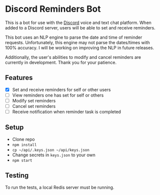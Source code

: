# Discord Reminders Bot
This is a bot for use with the [Discord](https://discordapp.com/) voice and
text chat platform. When added to a Discord server, users will be able to set
and receive reminders.

This bot uses an NLP engine to parse the date and time of reminder requests.
Unfortunately, this engine may not parse the dates/times with 100% accuracy.
I will be working on improving the NLP in future releases.

Additionally, the user's abilities to modify and cancel reminders are
currently in development. Thank you for your patience.

## Features
- [x] Set and receive reminders for self or other users
- [ ] View reminders one has set for self or others
- [ ] Modify set reminders
- [ ] Cancel set reminders
- [ ] Receive notification when reminder task is completed

## Setup
 - Clone repo
 - `npm install`
 - `cp ~/api/.keys.json ~/api/keys.json`
 - Change secrets in `keys.json` to your own
 - `npm start`

## Testing
To run the tests, a local Redis server must be running.
